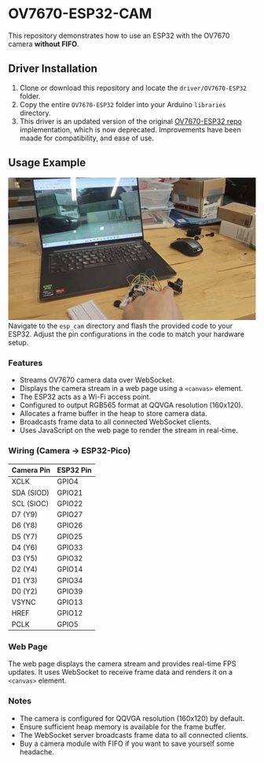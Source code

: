 # OV7670-ESP32-CAM

This repository demonstrates how to use an ESP32 with the OV7670 camera **without FIFO**.

## Driver Installation
1. Clone or download this repository and locate the `driver/OV7670-ESP32` folder.  
2. Copy the entire `OV7670-ESP32` folder into your Arduino `libraries` directory.  
3. This driver is an updated version of the original [OV7670-ESP32 repo](https://github.com/kobatan/OV7670-ESP32) implementation, which is now deprecated. Improvements have been maade for compatibility, and ease of use.

## Usage Example
![Web Stream](media/web_stream.jpg)
Navigate to the `esp_cam` directory and flash the provided code to your ESP32.
Adjust the pin configurations in the code to match your hardware setup.

### Features

- Streams OV7670 camera data over WebSocket.
- Displays the camera stream in a web page using a `<canvas>` element.
- The ESP32 acts as a Wi-Fi access point.
- Configured to output RGB565 format at QQVGA resolution (160x120).
- Allocates a frame buffer in the heap to store camera data.
- Broadcasts frame data to all connected WebSocket clients.
- Uses JavaScript on the web page to render the stream in real-time.

### Wiring (Camera → ESP32-Pico)

| Camera Pin | ESP32 Pin |
|------------|-----------|
| XCLK       | GPIO4     |
| SDA (SIOD) | GPIO21    |
| SCL (SIOC) | GPIO22    |
| D7 (Y9)    | GPIO27    |
| D6 (Y8)    | GPIO26    |
| D5 (Y7)    | GPIO25    |
| D4 (Y6)    | GPIO33    |
| D3 (Y5)    | GPIO32    |
| D2 (Y4)    | GPIO14    |
| D1 (Y3)    | GPIO34    |
| D0 (Y2)    | GPIO39    |
| VSYNC      | GPIO13    |
| HREF       | GPIO12    |
| PCLK       | GPIO5     |

### Web Page

The web page displays the camera stream and provides real-time FPS updates. It uses WebSocket to receive frame data and renders it on a `<canvas>` element.

### Notes

- The camera is configured for QQVGA resolution (160x120) by default.
- Ensure sufficient heap memory is available for the frame buffer.
- The WebSocket server broadcasts frame data to all connected clients.
- Buy a camera module with FIFO if you want to save yourself some headache.